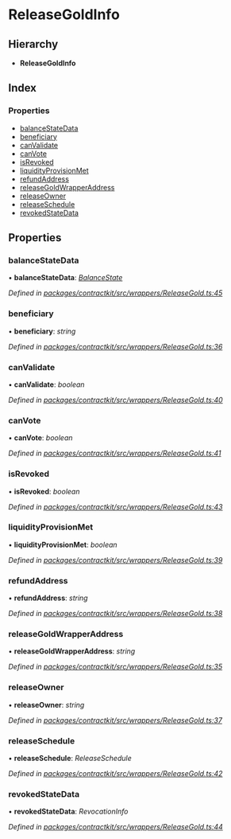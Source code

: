 # ReleaseGoldInfo

## Hierarchy

* **ReleaseGoldInfo**

## Index

### Properties

* [balanceStateData]()
* [beneficiary]()
* [canValidate]()
* [canVote]()
* [isRevoked]()
* [liquidityProvisionMet]()
* [refundAddress]()
* [releaseGoldWrapperAddress]()
* [releaseOwner]()
* [releaseSchedule]()
* [revokedStateData]()

## Properties

### balanceStateData

• **balanceStateData**: [_BalanceState_]()

_Defined in_ [_packages/contractkit/src/wrappers/ReleaseGold.ts:45_](https://github.com/celo-org/celo-monorepo/blob/master/packages/contractkit/src/wrappers/ReleaseGold.ts#L45)

### beneficiary

• **beneficiary**: _string_

_Defined in_ [_packages/contractkit/src/wrappers/ReleaseGold.ts:36_](https://github.com/celo-org/celo-monorepo/blob/master/packages/contractkit/src/wrappers/ReleaseGold.ts#L36)

### canValidate

• **canValidate**: _boolean_

_Defined in_ [_packages/contractkit/src/wrappers/ReleaseGold.ts:40_](https://github.com/celo-org/celo-monorepo/blob/master/packages/contractkit/src/wrappers/ReleaseGold.ts#L40)

### canVote

• **canVote**: _boolean_

_Defined in_ [_packages/contractkit/src/wrappers/ReleaseGold.ts:41_](https://github.com/celo-org/celo-monorepo/blob/master/packages/contractkit/src/wrappers/ReleaseGold.ts#L41)

### isRevoked

• **isRevoked**: _boolean_

_Defined in_ [_packages/contractkit/src/wrappers/ReleaseGold.ts:43_](https://github.com/celo-org/celo-monorepo/blob/master/packages/contractkit/src/wrappers/ReleaseGold.ts#L43)

### liquidityProvisionMet

• **liquidityProvisionMet**: _boolean_

_Defined in_ [_packages/contractkit/src/wrappers/ReleaseGold.ts:39_](https://github.com/celo-org/celo-monorepo/blob/master/packages/contractkit/src/wrappers/ReleaseGold.ts#L39)

### refundAddress

• **refundAddress**: _string_

_Defined in_ [_packages/contractkit/src/wrappers/ReleaseGold.ts:38_](https://github.com/celo-org/celo-monorepo/blob/master/packages/contractkit/src/wrappers/ReleaseGold.ts#L38)

### releaseGoldWrapperAddress

• **releaseGoldWrapperAddress**: _string_

_Defined in_ [_packages/contractkit/src/wrappers/ReleaseGold.ts:35_](https://github.com/celo-org/celo-monorepo/blob/master/packages/contractkit/src/wrappers/ReleaseGold.ts#L35)

### releaseOwner

• **releaseOwner**: _string_

_Defined in_ [_packages/contractkit/src/wrappers/ReleaseGold.ts:37_](https://github.com/celo-org/celo-monorepo/blob/master/packages/contractkit/src/wrappers/ReleaseGold.ts#L37)

### releaseSchedule

• **releaseSchedule**: _ReleaseSchedule_

_Defined in_ [_packages/contractkit/src/wrappers/ReleaseGold.ts:42_](https://github.com/celo-org/celo-monorepo/blob/master/packages/contractkit/src/wrappers/ReleaseGold.ts#L42)

### revokedStateData

• **revokedStateData**: _RevocationInfo_

_Defined in_ [_packages/contractkit/src/wrappers/ReleaseGold.ts:44_](https://github.com/celo-org/celo-monorepo/blob/master/packages/contractkit/src/wrappers/ReleaseGold.ts#L44)

